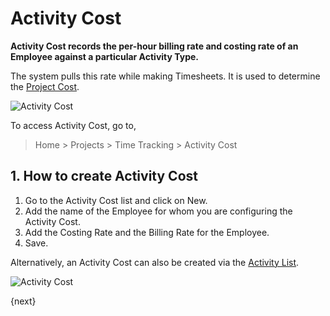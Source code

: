 <!-- add-breadcrumbs -->
# Activity Cost

**Activity Cost records the per-hour billing rate and costing rate of an Employee against a particular Activity Type.**

The system pulls this rate while making Timesheets. It is used to determine the [Project Cost](/docs/v13/user/manual/en/projects/project-costing).

<img class="screenshot" alt="Activity Cost" src="{{docs_base_url}}/assets/img/project/projects-activity-cost.png">

To access Activity Cost, go to,

> Home > Projects > Time Tracking > Activity Cost

## 1. How to create Activity Cost

  1. Go to the Activity Cost list and click on New.
  2. Add the name of the Employee for whom you are configuring the Activity Cost.
  3. Add the Costing Rate and the Billing Rate for the Employee.
  3. Save.

Alternatively, an Activity Cost can also be created via the [Activity List](/docs/v13/user/manual/en/projects/activity-type).

<img class="screenshot" alt="Activity Cost" src="{{docs_base_url}}/assets/img/project/projects-activity-cost-activity-type.png">

{next}

